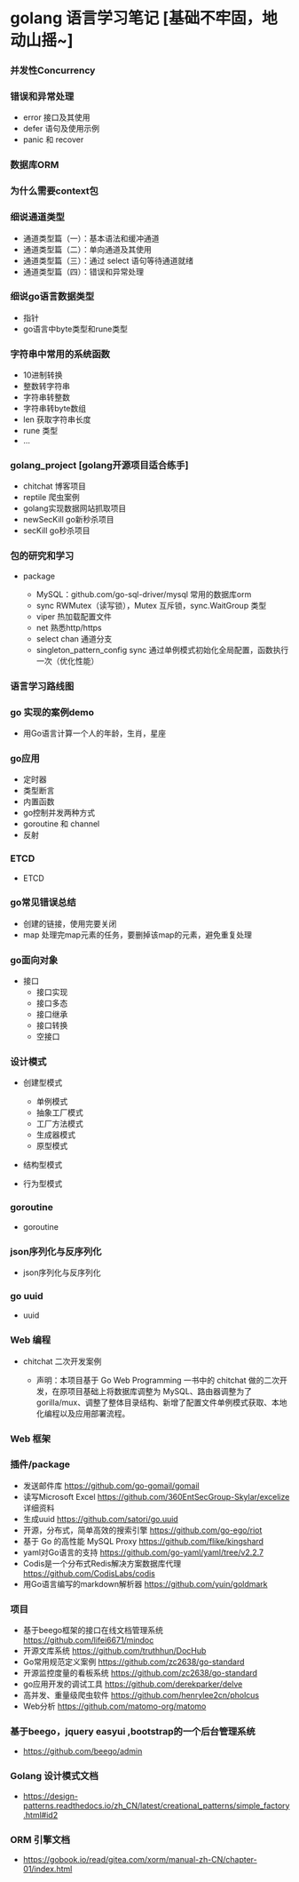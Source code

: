 
# golang  语言学习笔记  [基础不牢固，地动山摇~]

### 并发性Concurrency

### 错误和异常处理

   * error 接口及其使用
   * defer 语句及使用示例
   * panic 和 recover

### 数据库ORM

### 为什么需要context包

### 细说通道类型

   * 通道类型篇（一）：基本语法和缓冲通道
   * 通道类型篇（二）：单向通道及其使用
   * 通道类型篇（三）：通过 select 语句等待通道就绪
   * 通道类型篇（四）：错误和异常处理


### 细说go语言数据类型

   * 指针
   * go语言中byte类型和rune类型


### 字符串中常用的系统函数

   * 10进制转换
   * 整数转字符串
   * 字符串转整数
   * 字符串转byte数组
   * len 获取字符串长度
   * rune 类型
   * ...

### golang_project  [golang开源项目适合练手]

   * chitchat 博客项目
   * reptile  爬虫案例
   * golang实现数据网站抓取项目
   * newSecKill go新秒杀项目
   * secKill  go秒杀项目
  

### 包的研究和学习

+ package

   * MySQL：github.com/go-sql-driver/mysql  常用的数据库orm
   * sync   RWMutex（读写锁），Mutex 互斥锁，sync.WaitGroup 类型
   * viper 热加载配置文件
   * net  熟悉http/https
   * select  chan 通道分支
   * singleton_pattern_config  sync 通过单例模式初始化全局配置，函数执行一次（优化性能）

### 语言学习路线图

### go 实现的案例demo
  
   * 用Go语言计算一个人的年龄，生肖，星座

### go应用
   * 定时器
   * 类型断言
   * 内置函数
   * go控制并发两种方式
   * goroutine 和 channel
   * 反射

### ETCD

+ ETCD

### go常见错误总结

   * 创建的链接，使用完要关闭
   * map 处理完map元素的任务，要删掉该map的元素，避免重复处理

### go面向对象
  
   - 接口
     * 接口实现
     * 接口多态
     * 接口继承
     * 接口转换
     * 空接口

### 设计模式

+ 创建型模式

   * 单例模式
   * 抽象工厂模式
   * 工厂方法模式
   * 生成器模式
   * 原型模式

+ 结构型模式

+ 行为型模式

### goroutine

+ goroutine

### json序列化与反序列化

+ json序列化与反序列化

### go uuid

+ uuid

### Web 编程

+ chitchat 二次开发案例

   * 声明：本项目基于 Go Web Programming 一书中的 chitchat 做的二次开发，在原项目基础上将数据库调整为 MySQL、路由器调整为了 gorilla/mux、调整了整体目录结构、新增了配置文件单例模式获取、本地化编程以及应用部署流程。   

### Web 框架

### 插件/package

   *  发送邮件库 https://github.com/go-gomail/gomail
   * 读写Microsoft Excel https://github.com/360EntSecGroup-Skylar/excelize 详细资料
   * 生成uuid https://github.com/satori/go.uuid
   * 开源，分布式，简单高效的搜索引擎 https://github.com/go-ego/riot
   * 基于 Go 的高性能 MySQL Proxy https://github.com/flike/kingshard
   * yaml对Go语言的支持 https://github.com/go-yaml/yaml/tree/v2.2.7
   * Codis是一个分布式Redis解决方案数据库代理 https://github.com/CodisLabs/codis
   * 用Go语言编写的markdown解析器 https://github.com/yuin/goldmark

### 项目

   * 基于beego框架的接口在线文档管理系统 https://github.com/lifei6671/mindoc
   * 开源文库系统 https://github.com/truthhun/DocHub
   * Go常用规范定义案例 https://github.com/zc2638/go-standard
   * 开源监控度量的看板系统 https://github.com/zc2638/go-standard
   * go应用开发的调试工具 https://github.com/derekparker/delve
   * 高并发、重量级爬虫软件 https://github.com/henrylee2cn/pholcus
   * Web分析 https://github.com/matomo-org/matomo

### 基于beego，jquery easyui ,bootstrap的一个后台管理系统

   * https://github.com/beego/admin

### Golang 设计模式文档

   * https://design-patterns.readthedocs.io/zh_CN/latest/creational_patterns/simple_factory.html#id2

### ORM 引擎文档 
   * https://gobook.io/read/gitea.com/xorm/manual-zh-CN/chapter-01/index.html
